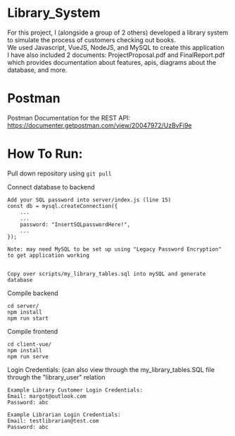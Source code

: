 # Library_System

For this project, I (alongside a group of 2 others) developed a library system to simulate the process of customers checking out books. <br />
We used Javascript, VueJS, NodeJS, and MySQL to create this application <br />
I have also included 2 documents: ProjectProposal.pdf and FinalReport.pdf which provides documentation about features, apis, diagrams about the database, and more. 

# Postman

Postman Documentation for the REST API: <br />
https://documenter.getpostman.com/view/20047972/UzBvFi9e

# How To Run: 

Pull down repository using 
```git pull```

Connect database to backend
```
Add your SQL password into server/index.js (line 15)
const db = mysql.createConnection({
	...
	...
	password: "InsertSQLpasswordHere!",
	...
});

Note: may need MySQL to be set up using "Legacy Password Encryption" to get application working


Copy over scripts/my_library_tables.sql into mySQL and generate database
```

Compile backend
```
cd server/
npm install
npm run start
```

Compile frontend
```
cd client-vue/
npm install
npm run serve
```

Login Credentials: (can also view through the my_library_tables.SQL file through the "library_user" relation

```
Example Library Customer Login Credentials:
Email: margot@outlook.com
Password: abc
```

```
Example Librarian Login Credentials:
Email: testlibrarian@test.com
Password: abc
```
